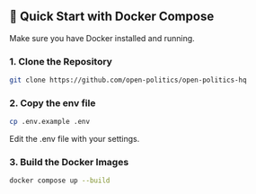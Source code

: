## 🚀 Quick Start with Docker Compose

Make sure you have Docker installed and running.

### 1. Clone the Repository
```bash
git clone https://github.com/open-politics/open-politics-hq
```

### 2. Copy the env file

```bash
cp .env.example .env
```

Edit the .env file with your settings.


### 3. Build the Docker Images
```bash
docker compose up --build
````
